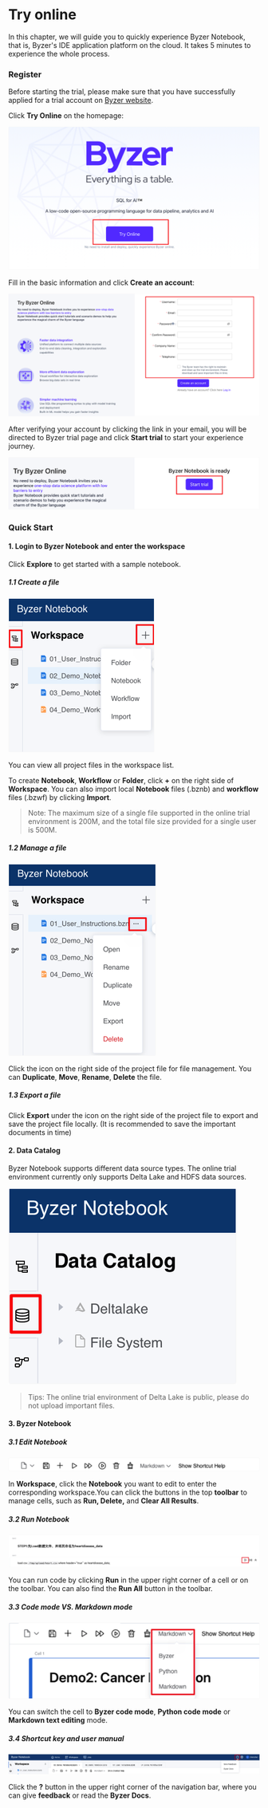 # Try online

In this chapter, we will guide you to quickly experience Byzer Notebook, that is, Byzer's IDE application platform on the cloud. It takes 5 minutes to experience the whole process.



### Register

Before starting the trial, please make sure that you have successfully applied for a trial account on [Byzer website](https://www.byzer.org).

Click **Try Online** on the homepage:

![online trial](image/online_trial.png)

Fill in the basic information and click **Create an account**:

![register](image/register.png)

After verifying your account by clicking the link in your email, you will be directed to Byzer trial page and click **Start trial** to start your experience journey.

![start_trial](image/start_trial.png)

### Quick Start

#### 1. Login to Byzer Notebook and enter the workspace

Click **Explore** to get started with a sample notebook. 

##### 1.1 Create a file

<img src="image/Workspace_create.png" alt="Workspace_create" style="zoom:50%;" />

You can view all project files in the workspace list.

To create **Notebook**, **Workflow** or **Folder**, click **+** on the right side of **Workspace**. You can also import local **Notebook** files (.bznb) and **workflow** files (.bzwf) by clicking **Import**.

> Note: The maximum size of a single file supported in the online trial environment is 200M, and the total file size provided for a single user is 500M.

##### 1.2 Manage a file

<img src="image/Workspace_edit.png" alt="Workspace_edit" style="zoom:50%;" />



Click the icon on the right side of the project file for file management. You can **Duplicate**, **Move**, **Rename**, **Delete** the file.

##### 1.3 Export a file

Click **Export** under the icon on the right side of the project file to export and save the project file locally. (It is recommended to save the important documents in time)



#### 2. Data Catalog

Byzer Notebook supports different data source types. The online trial environment currently only supports Delta Lake and HDFS data sources.

![catalog](image/catalog.png)

> Tips: The online trial environment of Delta Lake is public, please do not upload important files.

#### 3. Byzer Notebook

##### 3.1 Edit Notebook

![toolbar](image/toolbar.png)

In **Workspace**, click the **Notebook** you want to edit to enter the corresponding workspace.You can click the buttons in the top **toolbar** to manage cells, such as **Run, Delete,** and **Clear All Results**.

##### 3.2 Run Notebook

![run_button](image/run_button.png)



You can run code by clicking **Run** in the upper right corner of a cell or on the toolbar. You can also find the **Run All** button in the toolbar.

##### 3.3 Code mode VS. Markdown mode

![markdown](image/markdown.png)



You can switch the cell to **Byzer code mode**, **Python code mode** or **Markdown text editing** mode.

##### 3.4 Shortcut key and user manual

![feedback](image/feedback.png)



Click the **?** button in the upper right corner of the navigation bar, where you can give **feedback** or read the **Byzer Docs**.

